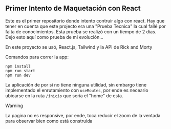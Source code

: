 ## Primer Intento de Maquetación con React

Este es el primer repositorio donde intento contruir algo con react. Hay que tener en cuenta que este projecto era una "Prueba Tecnica" la cual fallé por falta de conocimientos. Esta prueba se realizó con un tiempo de 2 dias. Dejo esto aquí como prueba de mi evolución...

En este proyecto se usó, React.js, Tailwind y la API de Rick and Morty

Comandos para correr la app: <br>
```
npm install
npm run start
npm run dev
```

La aplicación de por si no tiene ninguna utilidad, sin embargo tiene implementado el enrutamiento con <code>useRoutes</code>, por ende es neceario ubicarse en la ruta <code>/inicio</code> que sería el "home" de esta.

> [!WARNING]
> La pagina no es responsive, por ende, toca reducir el zoom de la ventada para observar bien como está construida

